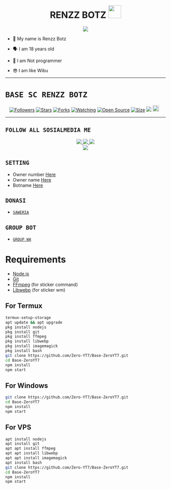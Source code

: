 <h1 align="center">RENZZ BOTZ <img src="https://user-images.githubusercontent.com/1303154/88677602-1635ba80-d120-11ea-84d8-d263ba5fc3c0.gif" width="40px" alt=""><br></h1>
<p align="center">
<img src="https://i.top4top.io/p_2221lh7kj0.jpg" />
</p>

<p align="center">

- 👼 My name is Renzz Botz

- 🗣️ I am 18 years old 

- 🔭 I am Not programmer
 
- 😎 I am like Wibu
</p>

------

# ```BASE SC RENZZ BOTZ```
<p align="center">
<a href="https://github.com/Zero-YT7/followers"><img title="Followers" src="https://img.shields.io/github/followers/Zero-YT7?color=red&style=flat-square"></a>
<a href="https://github.com/Zero-YT7/Base-ZeroYT7/stargazers/"><img title="Stars" src="https://img.shields.io/github/stars/Zero-YT7/Base-ZeroYT7?color=blue&style=flat-square"></a>
<a href="https://github.com/Zero-YT7/Base-ZeroYT7/network/members"><img title="Forks" src="https://img.shields.io/github/forks/Zero-YT7/Base-ZeroYT7?color=red&style=flat-square"></a>
<a href="https://github.com/Zero-YT7/Base-ZeroYT7/watchers"><img title="Watching" src="https://img.shields.io/github/watchers/Zero-YT7/Base-ZeroYT7?label=Watchers&color=blue&style=flat-square"></a>
<a href="https://github.com/Zero-YT7/Base-ZeroYT7"><img title="Open Source" src="https://badges.frapsoft.com/os/v2/open-source.svg?v=103"></a>
<a href="https://github.com/ZeroYT7/Base-ZeroYT7/"><img title="Size" src="https://img.shields.io/github/repo-size/Zero-YT7/Base-ZeroYT7?style=flat-square&color=green"></a>
<a href="https://hits.seeyoufarm.com"><img src="https://hits.seeyoufarm.com/api/count/incr/badge.svg?url=https%3A%2F%2Fgithub.com%2FZero-YT7%2FBase-ZeroYT7&count_bg=%2379C83D&title_bg=%23555555&icon=probot.svg&icon_color=%2300FF6D&title=hits&edge_flat=false"/></a>
<a href="https://github.com/Zero-YT7/Base-ZeroYT7/graphs/commit-activity"><img height="20" src="https://img.shields.io/badge/Maintained%3F-yes-green.svg"></a>&nbsp;&nbsp;
</p>
<p align='center'>
    </p>

-------

## ```FOLLOW ALL SOSIALMEDIA ME```
<p align="center">
<a href="https://instagram.com/renzz_store19"><img src="https://img.shields.io/badge/Instagram-E4405F?style=for-the-badge&logo=instagram&logoColor=white"/> 
<a href="https://wa.me/6281383035692"><img src="https://img.shields.io/badge/WhatsApp-25D366?style=for-the-badge&logo=whatsapp&logoColor=white" />
<a href="https://youtube.com/Renzz Store"><img src="https://img.shields.io/badge/YouTube Zero YT7-ff0000?style=for-the-badge&logo=youtube&logoColor=ff000000&link=https://youtube.com/ZeroYT7" /><br>
<a href="https://tiktok.com/@_mrenditrikurnia"><img src="https://img.shields.io/badge/Tiktok Zero YT7-black?style=for-the-badge&logo=tiktok&logoColor=ff000000&link=https://tiktok.com/@zeroyt7" /></a>
</p>

## ```SETTING```

- Owner number [Here](https://github.com/Zero-YT7/Base-ZeroYT7/blob/master/setting.json#L4)
- Owner name [Here](https://github.com/Zero-YT7/Base-ZeroYT7/blob/master/setting.json#L13)
- Botname [Here](https://github.com/Zero-YT7/Base-ZeroYT7/blob/master/setting.json#L14)

## ```DONASI```

- [`SAWERIA`](https://saweria.co/Renditrikurnia)

## ```GROUP BOT```

- [`GROUP WA`](https://chat.whatsapp.com/DNzM4hRZk4sJdOnj8vZm9X)

# Requirements
* [Node.js](https://nodejs.org/en/)
* [Git](https://git-scm.com/downloads)
* [FFmpeg](https://www.gyan.dev/ffmpeg/builds/) (for sticker command)
* [Libwebp](https://developers.google.com/speed/webp/download) (for sticker wm)

## For Termux
```bash
termux-setup-storage
apt update && apt upgrade
pkg install nodejs
pkg install git 
pkg install ffmpeg
pkg install libwebp 
pkg install imagemagick
pkg install bash
git clone https://github.com/Zero-YT7/Base-ZeroYT7.git
cd Base-ZeroYT7
npm install
npm start
```
## For Windows
```bash
git clone https://github.com/Zero-YT7/Base-ZeroYT7.git
cd Base-ZeroYT7
npm install
npm start
```
## For VPS
```bash
apt install nodejs 
apt install git 
apt apt install ffmpeg 
apt apt install libwebp 
apt apt install imagemagick
apt install bash
git clone https://github.com/Zero-YT7/Base-ZeroYT7.git
cd Base-ZeroYT7
npm install
npm start
```

